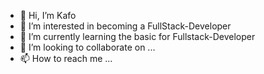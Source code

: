 - 👋 Hi, I’m Kafo
- 👀 I’m interested in becoming a FullStack-Developer
- 🌱 I’m currently learning the basic for Fullstack-Developer
- 💞️ I’m looking to collaborate on ...
- 📫 How to reach me ...

<!---
IamKafo/IamKafo is a ✨ special ✨ repository because its `README.md` (this file) appears on your GitHub profile.
You can click the Preview link to take a look at your changes.
--->
